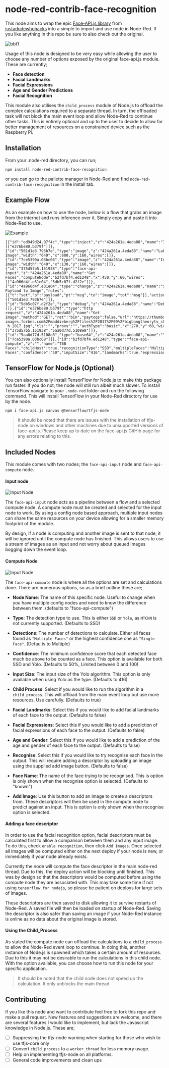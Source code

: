 # node-red-contrib-face-recognition

This node aims to wrap the epic [Face-API.js library](https://github.com/justadudewhohacks/face-api.js) from [justadudewhohacks](https://github.com/justadudewhohacks) into a simple to import and use node in Node-Red. If you like anything in this repo be sure to also check out the original.

![bbt1](Images/bbt1.jpg)

Usage of this node is designed to be very easy while allowing the user to choose any number of options exposed by the original face-api.js module. These are currently;

- __Face detection__
- __Facial Landmarks__
- __Facial Expressions__
- __Age and Gender Predictions__
- __Facial Recognition__

This module also utilises the `child_process` module of Node.js to offload the complex calculations required to a separate thread. In turn, the offloaded task will not block the main event loop and allow Node-Red to continue other tasks. This is entirely optional and up to the user to decide to allow for better management of resources on a constrained device such as the Raspberry Pi.

## Installation

From your .node-red directory, you can run;

`npm install node-red-contrib-face-recognition`

or you can go to the pallette manager in Node-Red and find `node-red-contrib-face-recognition` in the install tab.

## Example Flow

As an example on how to use the node, below is a flow that grabs an image from the internet and runs inference over it. Simply copy and paste it into Node-Red to use. 

![Example](Images/Example%20Flow.PNG)

```
[{"id":"ed949d24.97f4c","type":"inject","z":"424a261a.4eda88","name":"Input","topic":"","payload":"","payloadType":"date","repeat":"","crontab":"","once":false,"onceDelay":"","x":110,"y":60,"wires":[["e376be80.b379f"]]},{"id":"501d1e3.793b7e","type":"image","z":"424a261a.4eda88","name":"Labeled Image","width":"640","x":800,"y":160,"wires":[]},{"id":"7ce5390a.03bc08","type":"image","z":"424a261a.4eda88","name":"Input Image","width":"640","x":130,"y":160,"wires":[]},{"id":"375d57b5.151938","type":"face-api-input","z":"424a261a.4eda88","name":"Get Faces","computeNode":"b2fd7bf4.ed1248","x":450,"y":60,"wires":[["4a966d4f.e31e04","5db5c07f.d2f2e"]]},{"id":"4a966d4f.e31e04","type":"change","z":"424a261a.4eda88","name":"Set Payload to Image","rules":[{"t":"set","p":"payload","pt":"msg","to":"image","tot":"msg"}],"action":"","property":"","from":"","to":"","reg":false,"x":820,"y":120,"wires":[["501d1e3.793b7e"]]},{"id":"5db5c07f.d2f2e","type":"debug","z":"424a261a.4eda88","name":"Debug","active":true,"tosidebar":true,"console":false,"tostatus":false,"complete":"true","targetType":"full","x":770,"y":60,"wires":[]},{"id":"e376be80.b379f","type":"http request","z":"424a261a.4eda88","name":"Get Image","method":"GET","ret":"bin","paytoqs":false,"url":"https://thumbor.forbes.com/thumbor/960x0/https%3A%2F%2Fblogs-images.forbes.com%2Fmaddieberg%2Ffiles%2F2017%2F09%2Fbigbangtheorytv_s05e01_05-_h_2017.jpg","tls":"","proxy":"","authType":"basic","x":270,"y":60,"wires":[["375d57b5.151938","5aa0d77d.5108e8"]]},{"id":"5aa0d77d.5108e8","type":"base64","z":"424a261a.4eda88","name":"","action":"","property":"payload","x":120,"y":120,"wires":[["7ce5390a.03bc08"]]},{"id":"b2fd7bf4.ed1248","type":"face-api-compute","z":"","name":"TBB Faces","childHost":true,"recognitionType":"SSD","multipleFaces":"Multiple Faces","confidence":"50","inputSize":"416","landmarks":true,"expressions":true,"ageGender":true,"recognition":false,"labelName":"known","file":""}]
```
## TensorFlow for Node.js (Optional)

You can also optionally install TensorFlow for Node.js to make this package run faster. If you do not, the node will still run albeit much slower. To install TensorFlow navigate to your `.node-red` folder and run the following command. This will install TensorFlow in your Node-Red directory for use by the node.

`npm i face-api.js canvas @tensorflow/tfjs-node`

>It should be noted that there are issues with the installation of tfjs-node on windows and other machines due to unsupported versions of face-api.js. Please keep up to date on the face-api.js GitHib page for any errors relating to this.

## Included Nodes

This module comes with two nodes; the `face-api-input` node and `face-api-compute` node.

#### Input node

![Input Node](Images/face-api-input-node-menu.JPG)

The `face-api-input` node acts as a pipeline between a flow and a selected compute node. A compute node must be created and selected for the input node to work. By using a config node based approach, multiple input nodes can share the same resources on your device allowing for a smaller memory footprint of the module.

By design, if a node is computing and another image is sent to that node, it will be ignored until the compute node has finished. This allows users to use a stream of images as an input and not worry about queued images bogging down the event loop.

#### Compute Node

![Input Node](Images/face-api-compute-node-menu.JPG)

The `face-api-compute` node is where all the options are set and calculations done. There are numerous options, so as a brief outline these are;

- __Node Name__: The name of this specific node. Useful to change when you have multiple config nodes and need to know the difference between them. (defaults to "face-api-compute")

- __Type__: The detection type to use. This is either `SSD` or `Yolo`, as `MTCNN` is not currently supported. (Defaults to SSD)

- __Detections__: The number of detections to calculate. Either all faces found as `"Multiple Faces"` or the highest confidence one as `"Single Face"`. (Defaults to Multiple)

- __Confidence__: The minimum confidence score that each detected face much be above to be counted as a face. This option is available for both SSD and Yolo. (Defaults to 50%, Limited between 0 and 100)

- __Input Size__: The input size of the Yolo algorithm. This option is only available when using Yolo as the type. (Defaults to 416)

- __Child Process__: Select if you would like to run the algorithm in a `child_process`. This will offload from the main event loop but use more resources. Use carefully. (Defaults to true)

- __Facial Landmarks__: Select this if you would like to add facial landmarks of each face to the output. (Defaults to false)

- __Facial Expressions__: Select this if you would like to add a prediction of facial expressions of each face to the output. (Defaults to false)

- __Age and Gender__: Select this if you would like to add a prediction of the age and gender of each face to the output. (Defaults to false)

- __Recognise__: Select this if you would like to try recognise each face in the output. This will require adding a descriptor by uploading an image using the supplied add image button. (Defaults to false)

- __Face Name__: The name of the face trying to be recognised. This is option is only shown when the recognise option is selected. (Defaults to "known")

- __Add Image__: Use this button to add an image to create a descriptors from. These descriptors will then be used in the compute node to predict against an input. This is option is only shown when the recognise option is selected.

#### Adding a face descriptor

In order to use the facial recognition option, facial descriptors must be calculated first to allow a comparison between them and any input image. To do this, check `enable recognition`, then click `Add Images`. Once selected all images will be computed either on the next deploy if your node is new, or immediately if your node already exists.

Currently the node will compute the face descriptor in the main node-red thread. Due to this, the deploy action will be blocking until finished. This was by design so that the descriptors would be computed before using the compute node they are associated with. This may take some time if not using `tensorflow for nodejs`, so please be patient on deploys for large sets of images.

These descriptors are then saved to disk allowing it to survive restarts of Node-Red. A saved file will then be loaded on startup of Node-Red. Saving the descriptor is also safer than saving an image if your Node-Red instance is online as no data about the original image is stored.

#### Using the Child_Process

As stated the compute node can offload the calculations to a `child_process` to allow the Node-Red event loop to continue. In doing this, another instance of Node.js is spawned which takes a certain amount of resources. Due to this it may not be desirable to run the calculations in this child node. With the option available, you can choose how to run this node for your specific application.

> It should be noted that the child node does not speed up the calculation. It only unblocks the main thread

## Contributing

If you like this node and want to contribute feel free to fork this repo and make a pull request. New features and suggestions are welcome, and there are several features I would like to implement, but lack the Javascript knowledge in Node.js. These are;

- [ ] Suppressing the tfjs-node warning when starting for those who wish to use tfjs-core only
- [ ] Convert `child_process` to a `worker_thread` for less memory usage.
- [ ] Help on implementing tfjs-node on all platforms.
- [ ] General code improvements and clean ups
